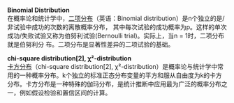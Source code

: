 **Binomial Distribution**  
在概率论和统计学中，[二项分布](https://zh.wikipedia.org/wiki/%E4%BA%8C%E9%A0%85%E5%88%86%E4%BD%88)（英语：Binomial distribution）是n个独立的是/非试验中成功的次数的离散概率分布，
其中每次试验的成功概率为p。这样的单次成功/失败试验又称为伯努利试验(Bernoulli trial)。实际上，当n = 1时，二项分布就是伯努利分
布。二项分布是显著性差异的二项试验的基础。  

**chi-square distribution[2], χ²-distribution**  
[卡方分布](https://zh.wikipedia.org/wiki/%E5%8D%A1%E6%96%B9%E5%88%86%E4%BD%88)（chi-square distribution[2], χ²-distribution）是概率论与统计学中常用的一种概率分布。k个独立的标准正态分布变量的平方和服从自由度为k的卡方分布。卡方分布是一种特殊的伽玛分布，是统计推断中应用最为广泛的概率分布之一，例如假设检验和置信区间的计算。
